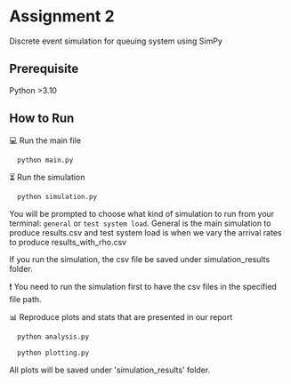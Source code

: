 # Assignment 2
Discrete event simulation for queuing system using SimPy

## Prerequisite
Python >3.10

## How to Run
💻 Run the main file
```bash
  python main.py
```

⏳ Run the simulation
```bash
  python simulation.py
```
You will be prompted to choose what kind of simulation to run from your terminal: `general` or `test system load`.
General is the main simulation to produce results.csv and test system load is when we vary the arrival rates to produce results_with_rho.csv

If you run the simulation, the csv file be saved under simulation_results folder.

❗ You need to run the simulation first to have the csv files in the specified file path.

📊 Reproduce plots and stats that are presented in our report
```bash
  python analysis.py
```

```bash
  python plotting.py
```
All plots will be saved under 'simulation_results' folder.
